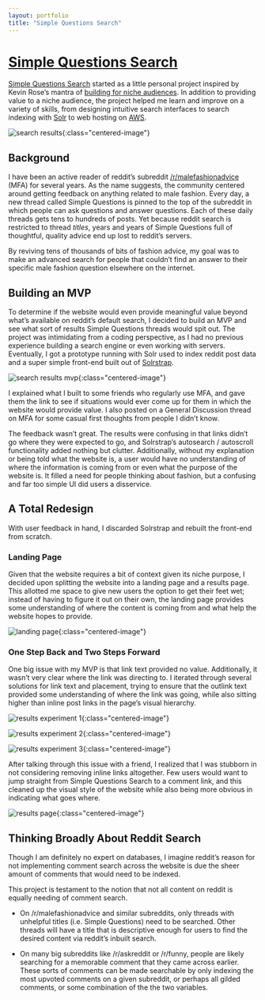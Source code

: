 ```yaml
---
layout: portfolio
title: "Simple Questions Search"
---
```


# [Simple Questions Search](http://sqs.corbinmuraro.com)

[Simple Questions Search](http://sqs.corbinmuraro.com) started as a little personal project inspired by Kevin Rose’s mantra of [building for niche audiences](https://medium.com/@producthunt/kevin-rose-on-creating-stronger-startups-solving-world-problems-and-what-he-learned-at-digg-e5fffacd4314). In addition to providing value to a niche audience, the project helped me learn and improve on a variety of skills, from designing intuitive search interfaces to search indexing with [Solr](http://lucene.apache.org/solr/) to web hosting on [AWS](https://aws.amazon.com/ec2/).

![search results](images/sqs-images/polished-full-results.png){:class="centered-image"}

## Background

I have been an active reader of reddit’s subreddit [/r/malefashionadvice](https://www.reddit.com/r/malefashionadvice/) (MFA) for several years. As the name suggests, the community centered around getting feedback on anything related to male fashion. Every day, a new thread called Simple Questions is pinned to the top of the subreddit in which people can ask questions and answer questions. Each of these daily threads gets tens to hundreds of posts. Yet because reddit search is restricted to thread *titles*, years and years of Simple Questions full of thoughtful, quality advice end up lost to reddit’s servers.

By reviving tens of thousands of bits of fashion advice, my goal was to make an advanced search for people that couldn’t find an answer to their specific male fashion question elsewhere on the internet. 


## Building an MVP

To determine if the website would even provide meaningful value beyond what’s available on reddit’s default search, I decided to build an MVP and see what sort of results Simple Questions threads would spit out. The project was intimidating from a coding perspective, as I had no previous experience building a search engine or even working with servers. Eventually, I got a prototype running with Solr used to index reddit post data and a super simple front-end built out of [Solrstrap](https://github.com/fergiemcdowall/solrstrap).

![search results mvp](images/sqs-images/mvp.png){:class="centered-image"}

I explained what I built to some friends who regularly use MFA, and gave them the link to see if situations would ever come up for them in which the website would provide value. I also posted on a General Discussion thread on MFA for some casual first thoughts from people I didn’t know. 

The feedback wasn’t great. The results were confusing in that links didn’t go where they were expected to go, and Solrstrap’s autosearch / autoscroll functionality added nothing but clutter. Additionally, without my explanation or being told what the website is, a user would have no understanding of where the information is coming from or even what the purpose of the website is. It filled a need for people thinking about fashion, but a confusing and far too simple UI did users a disservice.


## A Total Redesign

With user feedback in hand, I discarded Solrstrap and rebuilt the front-end from scratch. 

### Landing Page

Given that the website requires a bit of context given its niche purpose, I decided upon splitting the website into a landing page and a results page. This allotted me space to give new users the option to get their feet wet; instead of having to figure it out on their own, the landing page provides some understanding of where the content is coming from and what help the website hopes to provide.

![landing page](images/sqs-images/polished-landing.png){:class="centered-image"}

### One Step Back and Two Steps Forward

One big issue with my MVP is that link text provided no value. Additionally, it wasn’t very clear where the link was directing to. I iterated through several solutions for link text and placement, trying to ensure that the outlink text provided some understanding of where the link was going, while also sitting higher than inline post links in the page’s visual hierarchy.

![results experiment 1](images/sqs-images/results-experiment-1.png){:class="centered-image"}

![results experiment 2](images/sqs-images/results-experiment-2.png){:class="centered-image"}

![results experiment 3](images/sqs-images/results-experiment-3.png){:class="centered-image"}

After talking through this issue with a friend, I realized that I was stubborn in not considering removing inline links altogether. Few users would want to jump straight from Simple Questions Search to a comment link, and this cleaned up the visual style of the website while also being more obvious in indicating what goes where.

![results page](images/sqs-images/polished-results.png){:class="centered-image"}


## Thinking Broadly About Reddit Search

Though I am definitely no expert on databases, I imagine reddit’s reason for not implementing comment search across the website is due the sheer amount of comments that would need to be indexed.

This project is testament to the notion that not all content on reddit is equally needing of comment search.

* On /r/malefashionadvice and similar subreddits, only threads with unhelpful titles (i.e. Simple Questions) need to be searched. Other threads will have a title that is descriptive enough for users to find the desired content via reddit’s inbuilt search. 

* On many big subreddits like /r/askreddit or /r/funny, people are likely searching for a memorable comment that they came across earlier. These sorts of comments can be made searchable by only indexing the most upvoted comments on a given subreddit, or perhaps all gilded comments, or some combination of the the two variables.

